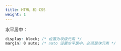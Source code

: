 ```yaml
---
title: HTML 和 CSS
weight: 1
---
```


水平居中：

```css
display: block; /* 设置为块级元素 */
margin: 0 auto; /* auto 设置水平居中，必须是块元素 */
```

